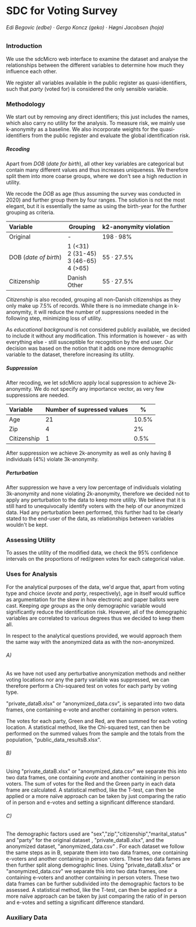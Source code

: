 # 	SDC for Voting Survey

###### Edi Begovic (edbe)  ·  Gergo Koncz (geko)  ·  Høgni Jacobsen (hoja)



### Introduction

We use the sdcMicro web interface to examine the dataset and analyse the relationships between the different variables to determine how much they influence each other. 

We register all variables available in the public register as quasi-identifiers, such that *party* (voted for) is considered the only sensible variable. 

### Methodology

We start out by removing any direct identifiers; this just includes the names, which also carry no utility for the analysis. To measure risk, we mainly use k-anonymity as a baseline. We also incorporate weights for the quasi-identifiers from the public register and evaluate the global identification risk.

##### Recoding

Apart from *DOB* (*date for birth*), all other key variables are categorical but contain many different values and thus increases uniqueness. We therefore split them into more coarse groups, where we don't see a high reduction in utility. 

We recode the *DOB* as age (thus assuming the survey was conducted in 2020) and further group them by four ranges. The solution is not the most elegant, but it is essentially the same as using the birth-year for the further grouping as criteria.

| Variable              | Grouping                                           | k2-anonymity violation |
| :-------------------- | -------------------------------------------------- | ---------------------- |
| Original              | -                                                  | 198 · 98%              |
| DOB (*date of birth*) | 1 (<31)<br />2 (31-45)<br />3 (46-65)<br />4 (>65) | 55 · 27.5%             |
| Citizenship           | Danish<br />Other                                  | 55 · 27.5%             |

*Citizenship* is also recoded, grouping all non-Danish citizenships as they only make up 7.5% of records. While there is no immediate change in k-anonymity, it will reduce the number of suppressions needed in the following step, minimizing loss of utility.

As *educational background* is not considered publicly available, we decided to include it without any modification. This information is however - as with everything else - still susceptible for recognition by the end user. Our decision was based on the notion that it adds one more demographic variable to the dataset, therefore increasing its utility.

##### Suppression

After recoding, we let sdcMicro apply local suppression to achieve 2k-anonymity. We do not specify any importance vector, as very few suppressions are needed.

| Variable    | Number of supressed values | %     |
| :---------- | -------------------------- | ----- |
| Age         | 21                         | 10.5% |
| Zip         | 4                          | 2%    |
| Citizenship | 1                          | 0.5%  |

After suppression we achieve 2k-anonymity as well as only having 8 individuals (4%) violate 3k-anonymity.

##### Perturbation

After suppression we have a very low percentage of individuals violating 3k-anonymity and none violating 2k-anonymity, therefore we decided not to apply any perturbation to the data to keep more utility. We believe that it is still hard to unequivocally identify voters with the help of our anonymized data. Had any perturbation been performed, this further had to be clearly stated to the end-user of the data, as relationships between variables wouldn't be kept. 


### Assessing Utility

To asses the utility of the modified data, we check the 95% confidence intervals on the proportions of red/green votes for each categorical value.


### Uses for Analysis

For the analytical purposes of the data, we'd argue that, apart from voting type and choice (*evote* and *party*, respectively), age in itself would suffice as argumentation for the skew in how electronic and paper ballots were cast. Keeping *age groups* as the only demographic variable would significantly reduce the identification risk. However, all of the demographic variables are correlated to various degrees thus we decided to keep them all. 

In respect to the analytical questions provided, we would approach them the same way with the anonymized data as with the non-anonymized. 

###### A)	

As we have not used any perturbative anonymization methods and neither voting locations nor any the party variable was suppressed, we can therefore perform a Chi-squared test on votes for each party by voting type. 

"private_dataB.xlsx" or "anonymized_data.csv", is separated into two data frames, one containing e-vote and another containing in person voters.

The votes for each party, Green and Red, are then summed for each voting location. A statistical method, like the Chi-squared test, can then be performed on the summed values from the sample and the totals from the population, "public_data_resultsB.xlsx".

###### B)

Using "private_dataB.xlsx" or "anonymized_data.csv" we separate this into two data frames, one containing *evote* and another containing in person voters. The sum of votes for the Red and the Green party in each data frame are calculated. A statistical method, like the T-test, can then be applied or a more naïve approach can be taken by just comparing the ratio of in person and e-votes and setting a significant difference standard.

###### C)

The demographic factors used are "sex","zip","citizenship","marital_status" and "party" for the original dataset , "private_dataB.xlsx", and the anonymized dataset, "anonymized_data.csv" .  For each dataset we follow the same steps as in B, separate them into two data frames, one containing e-voters and another containing in person voters. These two data fames are then further split along demographic lines.  Using "private_dataB.xlsx" or "anonymized_data.csv" we separate this into two data frames, one containing e-voters and another containing in person voters. These two data frames can be further subdivided into the demographic factors to be assessed. A statistical method, like the T-test, can then be applied or a more naïve approach can be taken by just comparing the ratio of in person and e-votes and setting a significant difference standard.



### Auxiliary Data

